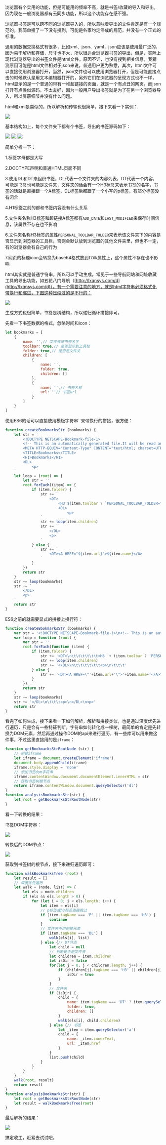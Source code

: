 浏览器有个实用的功能，但是可能用的频率不高，就是书签/收藏的导入和导出，因为现在一般浏览器都有云同步功能，所以这个功能存在感不强。

浏览器书签是可以跨不同的浏览器导入的，所以意味着导出的文件肯定是有一个规范的，我简单搜了一下没有搜到，可能是各家约定俗成的规范，并没有一个正式的标准。

通用的数据交换格式有很多，比如xml、json、yaml，json应该是使用最广泛的，因为易于解析和存储，尺寸也不大，所以很适合浏览器书签的导出，但是，实际上现代浏览器导出的书签文件是html文件。原因不详，也没有搜到相关信息，我猜测原因可能是html文件相对于json来说，普通用户更为熟悉，其次，html文件可以直接使用浏览器打开，当然，json文件也可以使用浏览器打开，但是可能直接点击的时候默认是用文本编辑器打开的，另外它们在浏览器的呈现方式也不一样，html显示的是一个普通的带有一堆超链接的页面，就是一个有点丑的网页，而json打开有点类似源码，不太友好，因为一般用户导出书签就是为了在另一个浏览器导入，所以屏蔽细节并没有什么问题。

html和xml是类似的，所以解析和传输也很简单，接下来看一下实例：

![](//p3-juejin.byteimg.com/tos-cn-i-k3u1fbpfcp/d2159230eff04f3abb9240d31436d2cd~tplv-k3u1fbpfcp-zoom-1.image)

基本结构如上，每个文件夹下都有个书签，导出的书签源码如下：

![](//p3-juejin.byteimg.com/tos-cn-i-k3u1fbpfcp/49f6f81d9af740deb05d6ede349d8881~tplv-k3u1fbpfcp-zoom-1.image)
![](//p3-juejin.byteimg.com/tos-cn-i-k3u1fbpfcp/596b4e5e33e54f778618597bc764874b~tplv-k3u1fbpfcp-zoom-1.image)
![](//p3-juejin.byteimg.com/tos-cn-i-k3u1fbpfcp/32a59899d109480481e7f35446888cae~tplv-k3u1fbpfcp-zoom-1.image)

简单分析一下：

1.标签字母都是大写

2.DOCTYPE声明和普通HTML页面不同

3.使用DL和DT来组织书签，DL代表一个文件夹的内容列表，DT代表一个内容，可能是书签也可能是文件夹，文件夹的话会有一个H3标签来表示书签的名字，书签的话就是直接跟一个A标签，DL标签后都跟了一个小写的p标签，有部分标签没有闭合

4.H1标签之前的都和书签内容没有什么关系

5.文件夹名称H3标签和超链接A标签都有`ADD_DATE`和`LAST_MODIFIED`来保存时间信息，该属性不存在也不影响

6.文件夹名称H3标签的属性`PERSONAL_TOOLBAR_FOLDER`来表示该文件夹下的内容是否显示到浏览器的工具栏，否则会默认放到浏览器的其他文件夹里，但也不一定，有的浏览器会有自己的行为

7.网页的标题icon会转换为base64格式放到`ICON`属性上，这个属性不存在也不影响

html其实就是普通字符串，所以可以手动生成，常见于一些导航网站和网址收藏工具的导出功能，如五花八门导航（[http://lxqnsys.com/d](http://lxqnsys.com/d)），有一个需要注意的地方，就是html字符串必须格式化带换行和缩进，下图这种压缩过的是不行的：

![](//p3-juejin.byteimg.com/tos-cn-i-k3u1fbpfcp/1c6543b67ba84cbda57baee56eeb8999~tplv-k3u1fbpfcp-zoom-1.image)

生成方式也很简单，书签是树结构，所以递归循环拼接即可。

先看一下书签数据的格式，忽略时间和icon：

```js
let bookmarks = [
	{
		name: '',// 文件夹或书签名字
		toolbar: true,// 是否显示到工具栏
		folder: true,// 是否是文件夹
		children: [
			{
				name: '',
				folder: true,
				children: []
			},
			{
				name: '',// 书签名称
				url: ''// 书签url
			}
		]
	}
]
```

使用ES6的话可以直接使用模板字符串``来带换行的拼接，很方便：

```js
function createBookmarksStr (bookmarks) {
	let str = `
		<!DOCTYPE NETSCAPE-Bookmark-file-1>
		<!-- This is an automatically generated file.It will be read and overwritten.DO NOT EDIT! -->
		<META HTTP-EQUIV="Content-Type" CONTENT="text/html; charset=UTF-8">
		<TITLE>Bookmarks</TITLE>
		<H1>Bookmarks</H1>
		<DL>
			<p>
	`
	let loop = (root) => {
		let str = ''
		root.forEach((item) => {
			if (item.folder) {
				str += `
					<DT>
						<H3 ${item.toolbar ? `PERSONAL_TOOLBAR_FOLDER="true"` : ''}>${item.name}</H3>
						<DL>
							<p>
				`
				str += loop(item.children)
				str += `
					</DL>
					<p>
				`
			} else {
				str += `
					<DT><A HREF="${item.url}">${item.name}</A>
				`
			}
		})
		return str
	}
	str += loop(bookmarks)
	str += `
		</DL>
		<p>
	`
	return str
}
```

ES6之前的就需要显式的拼接上换行符：

```js
function createBookmarksStr (bookmarks) {
	var str = '<!DOCTYPE NETSCAPE-Bookmark-file-1>\n<!-- This is an automatically generated file.It will be read and overwritten.DO NOT EDIT! -->\n<META HTTP-EQUIV=\"Content-Type\" CONTENT=\"text/html; charset=UTF-8\">\n<TITLE>Bookmarks</TITLE>\n<H1>Bookmarks</H1>\n<DL>\n\t<p>\n\t\t<DT>\n\t\t\t<H3 ADD_DATE=\"1568796074\" LAST_MODIFIED=\"1601707819\" PERSONAL_TOOLBAR_FOLDER=\"true\">\u4E66\u7B7E\u680F</H3>\n\t\t\t<DL>\n\t\t\t\t<p>\n\t\t\t\t\t'
	var loop = function (root) {
		var str = ''
		root.forEach(function (item) {
			if (item.folder) {
				str += '<DT>\n\t\t\t\t\t\t<H3 '+ (item.toolbar ? 'PERSONAL_TOOLBAR_FOLDER="true"' : '') +'>'+item.name+'</H3>\n\t\t\t\t\t\t<DL>\n\t\t\t\t\t\t\t<p>\n\t\t\t\t\t\t\t\t'
				str += loop(item.children)
				str += '</DL>\n\t\t\t\t\t\t<p>\n\t\t\t'
			} else {
				str += '<DT><A HREF=\"'+item.url+'\">'+item.name+'</A>\n\t\t\t\t\t\t\t\t'
			}
		})
		return str
	}
	str += loop(bookmarks)
	str += '</DL>\n\t\t\t<p>\n</DL>\n<p>'
	return str
}
```

看完了如何生成，接下来看一下如何解析，解析和拼接类似，也是通过深度优先进行遍历，只是会有一些特征判断。字符串如何转化成一棵树，最简单的肯定是先转换为DOM元素，然后再通过操作DOM的api来进行遍历，有一些库可以用来做这件事，不过这里直接用的是`iframe`：

```js
function getBookmarksStrRootNode (str) {
    // 创建iframe
	let iframe = document.createElement('iframe')
	document.body.appendChild(iframe)
	iframe.style.display = 'none'
	// 添加书签dom字符串
	iframe.contentWindow.document.documentElement.innerHTML = str
	// 获取书签树根节点
	return iframe.contentWindow.document.querySelector('dl')
}
function analysisBookmarksStr(str) {
    let root = getBookmarksStrRootNode(str)
}
```
看一下转换的结果：

书签DOM字符串：

![](//p3-juejin.byteimg.com/tos-cn-i-k3u1fbpfcp/7b7031581fea4231828e17042920842d~tplv-k3u1fbpfcp-zoom-1.image)

转换后的DOM节点：

![](//p3-juejin.byteimg.com/tos-cn-i-k3u1fbpfcp/a754218326bb42c2b25d484d8357eed1~tplv-k3u1fbpfcp-zoom-1.image)

获取到书签树的根节点，接下来递归遍历即可：

```js
function walkBookmarksTree (root) {
    let result = []
	// 深度优先遍历
	let walk = (node, list) => {
	    let els = node.children
		if (els && els.length > 0) {
			for (let i = 0; i < els.length; i++) {
				let item = els[i]
				// p标签或h3标签直接跳过
				if (item.tagName === 'P' || item.tagName === 'H3') {
					continue
				}
				// 文件夹不用创建元素
				if (item.tagName === 'DL') {
					walk(els[i], list)
				} else {// DT节点
					let child = null
					// 判断是否是文件夹
					let children = item.children
					let isDir = false
					for(let j = 0; j < children.length; j++) {
						if (children[j].tagName === 'H3' || children[j].tagName === 'DL') {
							isDir = true
						}
					}
					// 文件夹
					if (isDir) {
						child = {
							name: item.tagName === 'DT' ? item.querySelector('h3') ? item.querySelector('h3').innerText : '' : '',
							folder: true,
							children: []
						}
						walk(els[i], child.children)
					} else {// 书签
						let _item = item.querySelector('a')
						child = {
							name: _item.innerText,
							url: _item.href
						}
					}
					list.push(child)
				}
			}
		}
	}
	walk(root, result)
	return result
}
function analysisBookmarksStr(str) {
    let root = getBookmarksStrRootNode(str)
    let result = walkBookmarksTree(root)
}
```

最后解析的结果：

![](//p3-juejin.byteimg.com/tos-cn-i-k3u1fbpfcp/057ea30c12bd4654ac2b072e40e3998b~tplv-k3u1fbpfcp-zoom-1.image)

搞定收工，赶紧去试试吧。
